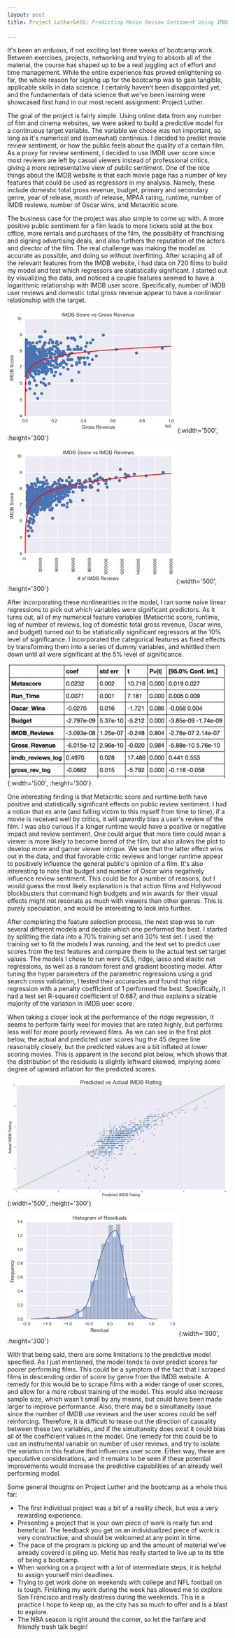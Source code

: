 ```yaml
---
layout: post
title: Project Luther&#58; Predicting Movie Review Sentiment Using IMDB Web Data

---
```


It's been an arduous, if not exciting last three weeks of bootcamp work. Between exercises, projects, networking and trying to absorb all of the material, the course has shaped up to be a real juggling act of effort and time management. While the entire experience has proved enlightening so far, the whole reason for signing up for the bootcamp was to gain tangible, applicable skills in data science. I certainly haven't been disappointed yet, and the fundamentals of data science that we've been learning were showcased first hand in our most recent assignment: Project Luther.

The goal of the project is fairly simple. Using online data from any number of film and cinema websites, we were asked to build a predictive model for a continuous target variable. The variable we chose was not important, so long as it's numerical and (somewhat) continous. I decided to predict movie review sentiment, or how the public feels about the quality of a certain film. As a proxy for review sentiment, I decided to use IMDB user score since most reviews are left by casual viewers instead of professional critics, giving a more representative view of public sentiment. One of the nice things about the IMDB website is that each movie page has a number of key features that could be used as regressors in my analysis. Namely, these include domestic total gross revenue, budget, primary and secondary genre, year of release, month of release, MPAA rating, runtime, number of IMDB reviews, number of Oscar wins, and Metacritic score.

The business case for the project was also simple to come up with. A more positive public sentiment for a film leads to more tickets sold at the box office, more rentals and purchases of the film, the possibility of franchising and signing advertising deals, and also furthers the reputation of the actors and director of the film. The real challenge was making the model as accurate as possible, and doing so without overfitting. After scraping all of the relevant features from the IMDB website, I had data on 720 films to build my model and test which regressors are statistically significant. I started out by visualizing the data, and noticed a couple features seemed to have a logarithmic relationship with IMDB user score. Specifically, number of IMDB user reviews and domestic total gross revenue appear to have a nonlinear relationship with the target.

![Gross Revenue Log Plot](/images/gross_rev_log.png){:width='500', :height='300'}

![Gross Revenue Log Plot](/images/imdb_reviews_log.png){:width='500', :height='300'}


After incorporating these nonlinearities in the model, I ran some naive linear regressions to pick out which variables were significant predictors. As it turns out, all of my numerical feature variables (Metacritic score, runtime, log of number of reviews, log of domestic total gross revenue, Oscar wins, and budget) turned out to be statistically significant regressors at the 10% level of significance. I incorporated the categorical features as fixed effects by transforming them into a series of dummy variables, and whittled them down until all were significant at the 5% level of significance.

![Regression Output](images/regression_output.png){:width='500', :height='300'}


One interesting finding is that Metacritic score and runtime both have positive and statistically significant effects on public review sentiment. I had a notion that ex ante (and falling victim to this myself from time to time), if a movie is received well by critics, it will upwardly bias a user's review of the film. I was also curious if a longer runtime would have a positive or negative impact and review sentiment. One could argue that more time could mean a viewer is more likely to become bored of the film, but also allows the plot to develop more and garner viewer intrigue. We see that the latter effect wins out in the data, and that favorable critic reviews and longer runtime appear to positively influence the general public's opinion of a film. It's also interesting to note that budget and number of Oscar wins negatively influence review sentiment. This could be for a number of reasons, but I would guess the most likely explanation is that action films and Hollywood blockbusters that command high budgets and win awards for their visual effects might not resonate as much with viewers than other genres. This is purely speculation, and would be interesting to look into further.

After completing the feature selection process, the next step was to run several different models and decide which one performed the best. I started by splitting the data into a 70% training set and 30% test set. I used the training set to fit the models I was running, and the test set to predict user scores from the test features and compare them to the actual test set target values. The models I chose to run were OLS, ridge, lasso and elastic net regressions, as well as a random forest and gradient boosting model. After tuning the hyper parameters of the parametric regressions using a grid search cross validation, I tested their accuracies and found that ridge regression with a penalty coefficient of 1 performed the best. Specifically, it had a test set R-squared coefficient of 0.687, and thus explains a sizable majority of the variation in IMDB user score.

When taking a closer look at the performance of the ridge regression, it seems to perform fairly weel for movies that are rated highly, but performs less well for more poorly reviewed films. As we can see in the first plot below, the actual and predicted user scores hug the 45 degree line reasonably closely, but the predicted values are a bit inflated at lower scoring movies. This is apparent in the second plot below, which shows that the distribution of the residuals is slightly leftward skewed, implying some degree of upward inflation for the predicted scores.

![Predicted vs Actual Scores](images/predicted_vs_actual.png){:width='500', :height='300'}

![Residuals Histogram](images/resid_hist.png){:width='500', :height='300'}


With that being said, there are some limitations to the predictive model specified. As I just mentioned, the model tends to over predict scores for poorer performing films. This could be a symptom of the fact that I scraped films in descending order of score by genre from the IMDB website. A remedy for this would be to scrape films with a wider range of user scores, and allow for a more robust training of the model. This would also increase sample size, which wasn't small by any means, but could have been made larger to improve performance. Also, there may be a simultaneity issue since the number of IMDB use reviews and the user scores could be self reinforcing. Therefore, it is difficult to tease out the direction of causality between these two variables, and if the simultaneity does exist it could bias all of the coefficient values in the model. One remedy for this could be to use an instrumental variable on number of user reviews, and try to isolate the variation in this feature that influences user score. Either way, these are speculative considerations, and it remains to be seen if these potential improvements would increase the predictive capabilities of an already well performing model.

Some general thoughts on Project Luther and the bootcamp as a whole thus far:

* The first individual project was a bit of a reality check, but was a very rewarding experience.
* Presenting a project that is your own piece of work is really fun and beneficial. The feedback you get on an individualized piece of work is very constructive, and should be welcomed at any point in time.
* The pace of the program is picking up and the amount of material we've already covered is piling up. Metis has really started to live up to its title of being a bootcamp.
* When working on a project with a lot of intermediate steps, it is helpful to assign yourself mini deadlines.
* Trying to get work done on weekends with college and NFL football on is tough. Finishing my work during the week has allowed me to explore San Francisco and really destress during the weekends. This is a practice I hope to keep up, as the city has so much to offer and is a blast to explore.
* The NBA season is right around the corner, so let the fanfare and friendly trash talk begin!
